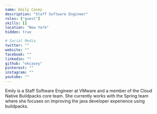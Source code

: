 ```yaml
---
name: Emily Casey
description: "Staff Software Engineer"
roles: ["guest"]
skills: []
location: "New York"
hidden: true

# Social Media
twitter: ""
website: ""
facebook: ""
linkedin: ""
github: "ekcasey"
pinterest: ""
instagram: ""
youtube: ""
---
```


Emily is a Staff Software Engineer at VMware and a member of the Cloud Native Buildpacks core team. She currently works with the Spring team where she focuses on improving the java developer experience using buildpacks.

<!--more-->
